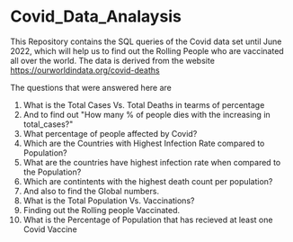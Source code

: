 # Covid_Data_Analaysis
This Repository contains the SQL queries of the Covid data set until June 2022, which will help us to find out the Rolling People who are vaccinated all over the world.
The data is derived from the website https://ourworldindata.org/covid-deaths

The questions that were answered here are 
  1) What is the Total Cases Vs. Total Deaths in tearms of percentage 
  2) And to find out "How many % of people dies with the increasing in total_cases?"
  3) What percentage of people affected by Covid?
  4) Which are the Countries with Highest Infection Rate compared to Population?
  5) What are the countries have highest infection rate when compared to the Population?
  6) Which are contintents with the highest death count per population?
  7) And also to find the Global numbers. 
  8) What is the Total Population Vs. Vaccinations?
  9) Finding out the Rolling people Vaccinated.
  10) What is the Percentage of Population that has recieved at least one Covid Vaccine
